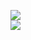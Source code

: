 [![](https://img.shields.io/badge/Made%20With-Github%20Spray-lightgrey.svg?style=for-the-badge&logo=github)](https://github.com/Annihil/github-spray#27456)  
[![](https://i.imgur.com/2DrTn0Z.gif)](https://github.com/Annihil/github-spray)